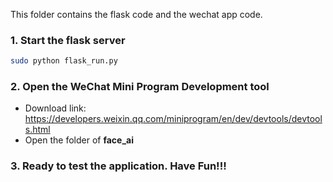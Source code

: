 This folder contains the flask code and the wechat app code.

### 1. Start the flask server
```sh
sudo python flask_run.py
```
### 2. Open the WeChat Mini Program Development tool
- Download link: https://developers.weixin.qq.com/miniprogram/en/dev/devtools/devtools.html
- Open the folder of **face_ai**

### 3. Ready to test the application. Have Fun!!!